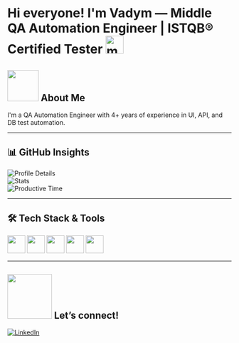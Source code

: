# Hi everyone! I'm Vadym — Middle QA Automation Engineer | ISTQB® Certified Tester <img src="https://em-content.zobj.net/source/telegram/386/man-technologist_1f468-200d-1f4bb.webp" alt="man-technologist" width="40" height="40" />

## <img src="https://media.giphy.com/media/3oriO0OEd9QIDdllqo/giphy.gif" width="70" /> About Me

I'm a QA Automation Engineer with 4+ years of experience in UI, API, and DB test automation.

---

## 📊 GitHub Insights

![Profile Details](https://github-profile-summary-cards.vercel.app/api/cards/profile-details?username=VRybachenko&theme=github)  
![Stats](https://github-profile-summary-cards.vercel.app/api/cards/stats?username=VRybachenko&theme=github)  
![Productive Time](https://github-profile-summary-cards.vercel.app/api/cards/productive-time?username=VRybachenko&theme=github&utcOffset=+3)

---

## 🛠️ Tech Stack & Tools

<p>
  <img src="https://cdn.jsdelivr.net/gh/devicons/devicon/icons/java/java-original.svg" width="40" />
  <img src="https://cdn.jsdelivr.net/gh/devicons/devicon/icons/selenium/selenium-original.svg" width="40" />
  <img src="https://cdn.jsdelivr.net/gh/devicons/devicon/icons/intellij/intellij-original.svg" width="40" />
  <img src="https://cdn.jsdelivr.net/gh/devicons/devicon/icons/github/github-original.svg" width="40" />
  <img src="https://cdn.jsdelivr.net/gh/devicons/devicon/icons/javascript/javascript-original.svg" width="40" />
</p>

---

## <img src="https://media.giphy.com/media/JIX9t2j0ZTN9S/giphy.gif" width="100" /> Let’s connect!

[![LinkedIn](https://img.shields.io/badge/LinkedIn-Vadym%20Rybachenko-blue?style=flat&logo=linkedin)](https://www.linkedin.com/in/vadim1893/)


<!--
**VRybachenko/VRybachenko** is a ✨ _special_ ✨ repository because its `README.md` (this file) appears on your GitHub profile.

Here are some ideas to get you started:

- 🔭 I’m currently working on ...
- 🌱 I’m currently learning ...
- 👯 I’m looking to collaborate on ...
- 🤔 I’m looking for help with ...
- 💬 Ask me about ...
- 📫 How to reach me: ...
- 😄 Pronouns: ...
- ⚡ Fun fact: ...
-->
